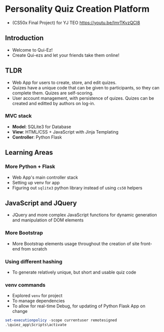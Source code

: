 # Personality Quiz Creation Platform
- (CS50x Final Project) for YJ TEO
https://youtu.be/ImrTKvzQCI8


## Introduction
- Welcome to Qui-Ez!
- Create Qui-ezs and let your friends take them online!

## TLDR
- Web App for users to create, store, and edit quizes.
- Quizes have a unique code that can be given to participants, so they can complete them. Quizes are self-scoring.
- User account management, with persistence of quizes. Quizes can be created and editted by authors on log-in.

### MVC stack
- **Model**: SQLite3 for Database
- **View**: HTML/CSS + JavaScript with Jinja Templating
- **Controller**: Python Flask

## Learning Areas
### More Python + Flask
- Web App's main controller stack
- Setting up venv for app
- Figuring out `sqlite3` python library instead of using `cs50` helpers

## JavaScript and JQuery
- JQuery and more complex JavaScript functions for dynamic generation and manipulation of DOM elements

### More Bootstrap
- More Bootstrap elements usage throughout the creation of site front-end from scratch

### Using different hashing
- To generate relatively unique, but short and usable quiz code

### venv commands
- Explored `venv` for project
- To manage dependencies
- To allow for real-time Debug, for updating of Python Flask App on change

```powershell
set-executionpolicy -scope currentuser remotesigned
.\quiez_app\Scripts\activate
```